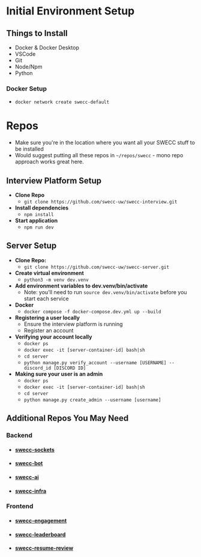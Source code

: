 # Initial Environment Setup

## Things to Install
- Docker & Docker Desktop
- VSCode
- Git
- Node/Npm
- Python

### Docker Setup
- `docker network create swecc-default`

# Repos
- Make sure you're in the location where you want all your SWECC stuff to be installed
- Would suggest putting all these repos in `~/repos/swecc` - mono repo approach works great here.

## Interview Platform Setup
- **Clone Repo**
	- `git clone https://github.com/swecc-uw/swecc-interview.git`
- **Install dependencies**
	- `npm install`
- **Start application**
	- `npm run dev`

## Server Setup
- **Clone Repo:**
	- `git clone https://github.com/swecc-uw/swecc-server.git`
- **Create virtual environment**
	- `python3 -m venv dev.venv`
- **Add environment variables to dev.venv/bin/activate**
	- Note: you'll need to run `source dev.venv/bin/activate` before you start each service
- **Docker**
	- `docker compose -f docker-compose.dev.yml up --build`
- **Registering a user locally**
	- Ensure the interview platform is running
	- Register an account 
- **Verifying your account locally**
	- `docker ps`
	- `docker exec -it [server-container-id] bash|sh`
	- `cd server`
	- `python manage.py verify_account --username [USERNAME] --discord_id [DISCORD ID]`
- **Making sure your user is an admin**
	- `docker ps`
	- `docker exec -it [server-container-id] bash|sh`
	- `cd server`
	- `python manage.py create_admin --username [username]`

## Additional Repos You May Need
### Backend
- #### [swecc-sockets](https://github.com/swecc-uw/swecc-sockets)
- #### [swecc-bot](https://github.com/swecc-uw/swecc-bot)
- #### [swecc-ai](https://github.com/swecc-uw/swecc-ai)
- #### [swecc-infra](https://github.com/swecc-uw/swecc-infra)

### Frontend
- #### [swecc-engagement](https://github.com/swecc-uw/swecc-engagement)
- #### [swecc-leaderboard](https://github.com/swecc-uw/swecc-leaderboard)
- #### [swecc-resume-review](https://github.com/swecc-uw/swecc-resume-review)



